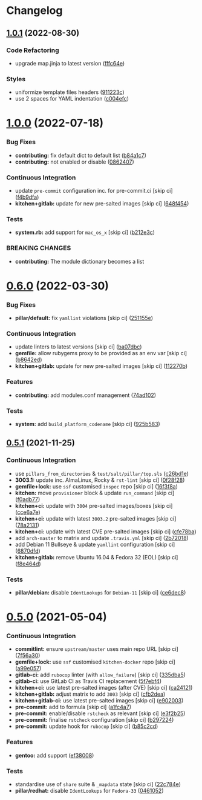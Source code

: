 # Changelog

## [1.0.1](https://github.com/saltstack-formulas/proftpd-formula/compare/v1.0.0...v1.0.1) (2022-08-30)


### Code Refactoring

* upgrade map.jinja to latest version ([fffc64e](https://github.com/saltstack-formulas/proftpd-formula/commit/fffc64e5a6faca0d195a959987196acef72df447))


### Styles

* uniformize template files headers ([911223c](https://github.com/saltstack-formulas/proftpd-formula/commit/911223ca01d290fd601f5599b1638d4eb0aec058))
* use 2 spaces for YAML indentation ([c004efc](https://github.com/saltstack-formulas/proftpd-formula/commit/c004efc4e1f7775f373557430b35c950fc434340))

# [1.0.0](https://github.com/saltstack-formulas/proftpd-formula/compare/v0.6.0...v1.0.0) (2022-07-18)


### Bug Fixes

* **contributing:** fix default dict to default list ([b84a1c7](https://github.com/saltstack-formulas/proftpd-formula/commit/b84a1c74f25f713a3477612a541ede9e650845d8))
* **contributing:** not enabled or disable ([0862407](https://github.com/saltstack-formulas/proftpd-formula/commit/08624075b8fdddd4a60a9b6bb2b0e6f38727e38c))


### Continuous Integration

* update `pre-commit` configuration inc. for pre-commit.ci [skip ci] ([f4b9dfa](https://github.com/saltstack-formulas/proftpd-formula/commit/f4b9dfa9605cd26ffd239fe92a95830b79b891e1))
* **kitchen+gitlab:** update for new pre-salted images [skip ci] ([648f454](https://github.com/saltstack-formulas/proftpd-formula/commit/648f454e640d1855347b6e20c49af57555a9a53b))


### Tests

* **system.rb:** add support for `mac_os_x` [skip ci] ([b212e3c](https://github.com/saltstack-formulas/proftpd-formula/commit/b212e3c3c9f57ae13ba3ab84c7aaf89408ca2989))


### BREAKING CHANGES

* **contributing:** The module dictionary becomes a list

# [0.6.0](https://github.com/saltstack-formulas/proftpd-formula/compare/v0.5.1...v0.6.0) (2022-03-30)


### Bug Fixes

* **pillar/default:** fix `yamllint` violations [skip ci] ([251155e](https://github.com/saltstack-formulas/proftpd-formula/commit/251155ebea0115cef8152f82f253a7cfe15c41a1))


### Continuous Integration

* update linters to latest versions [skip ci] ([ba07dbc](https://github.com/saltstack-formulas/proftpd-formula/commit/ba07dbca406a210f78d53ef7b1e3a06fadbdb91d))
* **gemfile:** allow rubygems proxy to be provided as an env var [skip ci] ([b8642ed](https://github.com/saltstack-formulas/proftpd-formula/commit/b8642ed28eee31719dcca8485fbf814a327c79b0))
* **kitchen+gitlab:** update for new pre-salted images [skip ci] ([112270b](https://github.com/saltstack-formulas/proftpd-formula/commit/112270b5eede9168a745aceb1383149a0ce727a3))


### Features

* **contributing:** add modules.conf management ([74ad102](https://github.com/saltstack-formulas/proftpd-formula/commit/74ad1027921db9951f012079b8e30ebb3572609d))


### Tests

* **system:** add `build_platform_codename` [skip ci] ([925b583](https://github.com/saltstack-formulas/proftpd-formula/commit/925b583aed6af8043a11e0584dd39f8d5d33e708))

## [0.5.1](https://github.com/saltstack-formulas/proftpd-formula/compare/v0.5.0...v0.5.1) (2021-11-25)


### Continuous Integration

* use `pillars_from_directories` & `test/salt/pillar/top.sls` ([c26bd1e](https://github.com/saltstack-formulas/proftpd-formula/commit/c26bd1edd6b4e1c296034d4e31339349e3510075))
* **3003.1:** update inc. AlmaLinux, Rocky & `rst-lint` [skip ci] ([0f28f28](https://github.com/saltstack-formulas/proftpd-formula/commit/0f28f28885c235294a952d1e1703925ca8121891))
* **gemfile+lock:** use `ssf` customised `inspec` repo [skip ci] ([16f3f8a](https://github.com/saltstack-formulas/proftpd-formula/commit/16f3f8a0d0f9c082caa2d241339b1d48970d422d))
* **kitchen:** move `provisioner` block & update `run_command` [skip ci] ([f0adb77](https://github.com/saltstack-formulas/proftpd-formula/commit/f0adb77b9f569f9d0d20e5dcc2aa2a37c5e4975e))
* **kitchen+ci:** update with `3004` pre-salted images/boxes [skip ci] ([cce6a7e](https://github.com/saltstack-formulas/proftpd-formula/commit/cce6a7eb533fa108d3798f9b96e2a796f291ad19))
* **kitchen+ci:** update with latest `3003.2` pre-salted images [skip ci] ([78a2131](https://github.com/saltstack-formulas/proftpd-formula/commit/78a21313484cbda164ad75a89c7d70914c16bf98))
* **kitchen+ci:** update with latest CVE pre-salted images [skip ci] ([cfe78ba](https://github.com/saltstack-formulas/proftpd-formula/commit/cfe78ba10ab7ca5581ec81cfe98d9524fc29a242))
* add `arch-master` to matrix and update `.travis.yml` [skip ci] ([2b72018](https://github.com/saltstack-formulas/proftpd-formula/commit/2b7201878a339e2c951555ee65e075f70fca105c))
* add Debian 11 Bullseye & update `yamllint` configuration [skip ci] ([6870dfd](https://github.com/saltstack-formulas/proftpd-formula/commit/6870dfdd68f69a481e67316823fb2eceee0b4885))
* **kitchen+gitlab:** remove Ubuntu 16.04 & Fedora 32 (EOL) [skip ci] ([f8e464d](https://github.com/saltstack-formulas/proftpd-formula/commit/f8e464d5b84480eeb18af2cb103f3e7909452440))


### Tests

* **pillar/debian:** disable `IdentLookups` for `Debian-11` [skip ci] ([ce6dec8](https://github.com/saltstack-formulas/proftpd-formula/commit/ce6dec830f4e960b8ef3da3ff08cecb71c846abc))

# [0.5.0](https://github.com/saltstack-formulas/proftpd-formula/compare/v0.4.0...v0.5.0) (2021-05-04)


### Continuous Integration

* **commitlint:** ensure `upstream/master` uses main repo URL [skip ci] ([7f56a30](https://github.com/saltstack-formulas/proftpd-formula/commit/7f56a30c111a6e75a15c138f59674d36e1e21bb8))
* **gemfile+lock:** use `ssf` customised `kitchen-docker` repo [skip ci] ([a99e057](https://github.com/saltstack-formulas/proftpd-formula/commit/a99e05770b1a27368bf120a7b76c954866c4446c))
* **gitlab-ci:** add `rubocop` linter (with `allow_failure`) [skip ci] ([335dba5](https://github.com/saltstack-formulas/proftpd-formula/commit/335dba562f1db48edf0c6d046c9b7350fc49f6e7))
* **gitlab-ci:** use GitLab CI as Travis CI replacement ([5f7ebf4](https://github.com/saltstack-formulas/proftpd-formula/commit/5f7ebf48a22ed8e2313036f07c6ff227e10a9e81))
* **kitchen+ci:** use latest pre-salted images (after CVE) [skip ci] ([ca24121](https://github.com/saltstack-formulas/proftpd-formula/commit/ca241219831f8b1f2491517f01747219b0d355ab))
* **kitchen+gitlab:** adjust matrix to add `3003` [skip ci] ([cfb2dea](https://github.com/saltstack-formulas/proftpd-formula/commit/cfb2dea407d08278551d8845854ccc9ad0c35c69))
* **kitchen+gitlab-ci:** use latest pre-salted images [skip ci] ([e902003](https://github.com/saltstack-formulas/proftpd-formula/commit/e902003690f3b8cb181fa38a33a98ee3b8aa4a36))
* **pre-commit:** add to formula [skip ci] ([a1fc4a7](https://github.com/saltstack-formulas/proftpd-formula/commit/a1fc4a78513d8d5e5ec90a5630fcf85e3ebaf1fb))
* **pre-commit:** enable/disable `rstcheck` as relevant [skip ci] ([e3f2b25](https://github.com/saltstack-formulas/proftpd-formula/commit/e3f2b258c83182efec31d630d811824545f89145))
* **pre-commit:** finalise `rstcheck` configuration [skip ci] ([b297224](https://github.com/saltstack-formulas/proftpd-formula/commit/b29722456e7fbce00de1e82f363e97405737af03))
* **pre-commit:** update hook for `rubocop` [skip ci] ([b85c2cd](https://github.com/saltstack-formulas/proftpd-formula/commit/b85c2cd50315d7f0ea4aeb6faa2dda2e45d36f89))


### Features

* **gentoo:** add support ([ef38008](https://github.com/saltstack-formulas/proftpd-formula/commit/ef38008c8e3813fdd2261451f38262502aced6cb))


### Tests

* standardise use of `share` suite & `_mapdata` state [skip ci] ([22c784e](https://github.com/saltstack-formulas/proftpd-formula/commit/22c784e246ea9027e4acb41a4b05476902f4d924))
* **pillar/redhat:** disable `IdentLookups` for `Fedora-33` ([0461052](https://github.com/saltstack-formulas/proftpd-formula/commit/046105265132c55dabdd8ab876bc6c8f26da661d))
